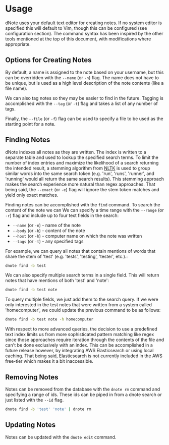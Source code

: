 # Usage
dNote uses your default text editor for creating notes. If no system editor is specified this will default to Vim, though this can be configured (see configuration section). The command syntax has been inspired by the other tools mentioned at the top of this document, with modifications where appropriate.
 
## Options for Creating Notes
By default, a name is assigned to the note based on your username, but this can be overridden with the `--name` (or `-n`) flag. The name does not have to be unique, but is used as  a high level description of the note contents (like a file name).
 
We can also tag notes so they may be easier to find in the future. Tagging is accomplished with the `--tag`  (or `-t`) flag  and takes a list of any number of tags.
 
Finally,  the `--file` (or `-f`) flag can be used to specify a file to be used as the starting point for a note.

## Finding Notes
dNote indexes all notes as they are written. The index is written to a separate table and used to lookup the specified search terms. To limit the number of index entries and maximize the likelihood of a search returning the intended result, a stemming algorithm from [NLTK](https://www.nltk.org/) is used to group similar words into the same search token (e.g. 'run', 'runs', 'runner', and 'running' would all return the same search results). This stemming approach makes the search experience more natural than regex approaches. That being said, the `--exact` (or `-e`) flag will ignore the stem token matches and yield only exact matches. 

Finding notes can be accomplished with the `find` command. To search the content of the note we can We can specify a time range with the `--range` (or `-r`) flag and include up to four text fields in the search: 

* `--name` (or `-n`) - name of the note
* `--body` (or `-b`) - content of the note
* `--host` (or `-h`) - computer name on which the note was written
* `--tags` (or `-t`) - any specified tags

For example, we can query all notes that contain mentions of words that share the stem of 'test' (e.g. 'tests', 'testing', 'tester', etc.).:
```bash
dnote find -b test
```

We can also specify multiple search terms in a single field. This will return notes that have mentions of both 'test' and 'note':
```bash
dnote find -b test note
```

To query multiple fields, we just add them to the search query. If we were only interested in the test notes that were written from a system called 'homecomputer', we could update the previous command to be as follows:
```bash
dnote find -b test note -h homecomputer
```

With respect to more advanced queries, the decision to use a predefined text index limits us from more sophisticated pattern matching like regex since those approaches require iteration through the contents of the file and can't be done exclusively with an index. This can be accomplished in a future release however, by integrating AWS Elasticsearch or using local caching. That being said, Elasticsearch is not currently included in the AWS free-tier which makes it a bit inaccessible. 

## Removing Notes

Notes can be removed from the database with the `dnote rm` command and specifying a range of ids. These ids can be piped in from a dnote search or just listed with the `--id` flag.

```bash
dnote find -b 'test' 'note' | dnote rm
```

## Updating Notes
Notes can be updated with the `dnote edit` command.
